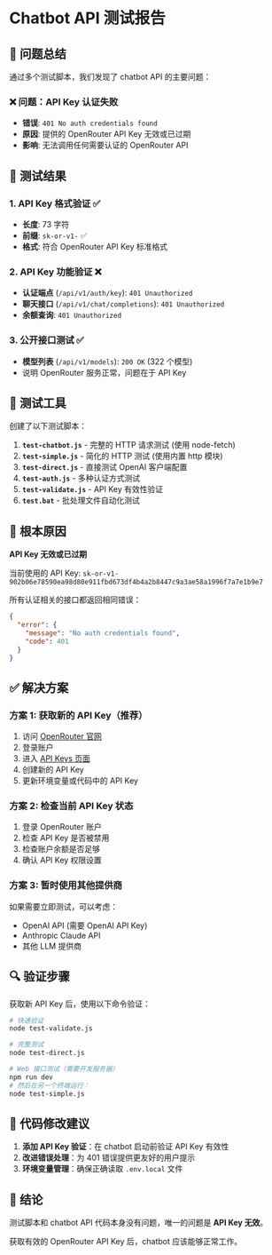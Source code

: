 # Chatbot API 测试报告

## 🎯 问题总结

通过多个测试脚本，我们发现了 chatbot API 的主要问题：

### ❌ 问题：API Key 认证失败
- **错误**: `401 No auth credentials found`
- **原因**: 提供的 OpenRouter API Key 无效或已过期
- **影响**: 无法调用任何需要认证的 OpenRouter API

## 🧪 测试结果

### 1. API Key 格式验证 ✅
- **长度**: 73 字符
- **前缀**: `sk-or-v1-` ✅ 
- **格式**: 符合 OpenRouter API Key 标准格式

### 2. API Key 功能验证 ❌
- **认证端点** (`/api/v1/auth/key`): `401 Unauthorized`
- **聊天接口** (`/api/v1/chat/completions`): `401 Unauthorized`
- **余额查询**: `401 Unauthorized`

### 3. 公开接口测试 ✅
- **模型列表** (`/api/v1/models`): `200 OK` (322 个模型)
- 说明 OpenRouter 服务正常，问题在于 API Key

## 🔧 测试工具

创建了以下测试脚本：

1. **`test-chatbot.js`** - 完整的 HTTP 请求测试 (使用 node-fetch)
2. **`test-simple.js`** - 简化的 HTTP 测试 (使用内置 http 模块)
3. **`test-direct.js`** - 直接测试 OpenAI 客户端配置
4. **`test-auth.js`** - 多种认证方式测试
5. **`test-validate.js`** - API Key 有效性验证
6. **`test.bat`** - 批处理文件自动化测试

## 🚨 根本原因

**API Key 无效或已过期**

当前使用的 API Key: `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`

所有认证相关的接口都返回相同错误：
```json
{
  "error": {
    "message": "No auth credentials found",
    "code": 401
  }
}
```

## ✅ 解决方案

### 方案 1: 获取新的 API Key（推荐）
1. 访问 [OpenRouter 官网](https://openrouter.ai/)
2. 登录账户
3. 进入 [API Keys 页面](https://openrouter.ai/keys)
4. 创建新的 API Key
5. 更新环境变量或代码中的 API Key

### 方案 2: 检查当前 API Key 状态
1. 登录 OpenRouter 账户
2. 检查 API Key 是否被禁用
3. 检查账户余额是否足够
4. 确认 API Key 权限设置

### 方案 3: 暂时使用其他提供商
如果需要立即测试，可以考虑：
- OpenAI API (需要 OpenAI API Key)
- Anthropic Claude API
- 其他 LLM 提供商

## 🔍 验证步骤

获取新 API Key 后，使用以下命令验证：

```bash
# 快速验证
node test-validate.js

# 完整测试
node test-direct.js

# Web 接口测试（需要开发服务器）
npm run dev
# 然后在另一个终端运行：
node test-simple.js
```

## 📝 代码修改建议

1. **添加 API Key 验证**：在 chatbot 启动前验证 API Key 有效性
2. **改进错误处理**：为 401 错误提供更友好的用户提示
3. **环境变量管理**：确保正确读取 `.env.local` 文件

## 🎉 结论

测试脚本和 chatbot API 代码本身没有问题，唯一的问题是 **API Key 无效**。

获取有效的 OpenRouter API Key 后，chatbot 应该能够正常工作。 